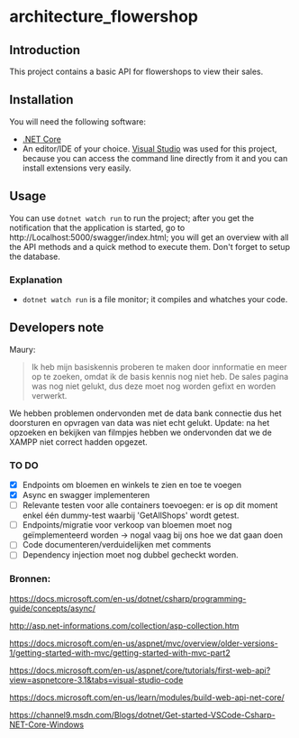 # architecture_flowershop

## Introduction
This project contains a basic API for flowershops to view their sales.

## Installation
You will need the following software:

* [.NET Core](https://dotnet.microsoft.com/download)
* An editor/IDE of your choice. [Visual Studio](https://code.visualstudio.com/) was used for this project, because you can access the command line directly from it and you can install extensions very easily.

## Usage
You can use `dotnet watch run` to run the project; after you get the notification that the application is started, go to http://Localhost:5000/swagger/index.html; you will get an overview with all the API methods and a quick method to execute them. Don't forget to setup the database.

### Explanation

* `dotnet watch run` is a file monitor; it compiles and whatches your code.

## Developers note
Maury: 
> Ik heb mijn basiskennis proberen te maken door innformatie en meer op te zoeken,  omdat ik de basis kennis nog niet heb. 
> De sales pagina was nog niet gelukt, dus deze moet nog worden gefixt en worden verwerkt.

We hebben problemen ondervonden met de data bank connectie dus het doorsturen en opvragen van data was niet echt gelukt.
Update: na het opzoeken en bekijken van filmpjes hebben we ondervonden dat we de XAMPP niet correct hadden opgezet.

### TO DO
- [X] Endpoints om bloemen en winkels te zien en toe te voegen
- [X] Async en swagger implementeren
- [ ] Relevante testen voor alle containers toevoegen: er is op dit moment enkel één dummy-test waarbij 'GetAllShops' wordt getest.
- [ ] Endpoints/migratie voor verkoop van bloemen moet nog geïmplementeerd worden -> nogal vaag bij ons hoe we dat gaan doen
- [ ] Code documenteren/verduidelijken met comments
- [ ] Dependency injection moet nog dubbel gecheckt worden.

### Bronnen:
https://docs.microsoft.com/en-us/dotnet/csharp/programming-guide/concepts/async/

http://asp.net-informations.com/collection/asp-collection.htm

https://docs.microsoft.com/en-us/aspnet/mvc/overview/older-versions-1/getting-started-with-mvc/getting-started-with-mvc-part2

https://docs.microsoft.com/en-us/aspnet/core/tutorials/first-web-api?view=aspnetcore-3.1&tabs=visual-studio-code

https://docs.microsoft.com/en-us/learn/modules/build-web-api-net-core/

https://channel9.msdn.com/Blogs/dotnet/Get-started-VSCode-Csharp-NET-Core-Windows
